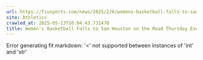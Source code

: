 ```yaml
---
url: https://fiusports.com/news/2025/2/6/womens-basketball-falls-to-sam-houston-on-the-road-thursday-evening.aspx
site: Athletics
crawled_at: 2025-05-13T10:04:43.731470
title: Women's Basketball Falls to Sam Houston on the Road Thursday Evening - FIU Athletics
---
```


Error generating fit markdown: '<' not supported between instances of 'int' and 'str'